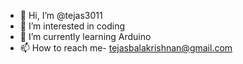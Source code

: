 - 👋 Hi, I’m @tejas3011
- 👀 I’m interested in coding
- 🌱 I’m currently learning Arduino
- 📫 How to reach me- tejasbalakrishnan@gmail.com

<!---
tejas3011/tejas3011 is a ✨ special ✨ repository because its `README.md` (this file) appears on your GitHub profile.
You can click the Preview link to take a look at your changes.
--->
